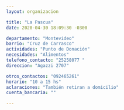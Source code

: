 ```yaml
---
layout: organizacion

title: "La Pascua"
date: 2020-04-30 18:09:30 -0300

departamento: "Montevideo"
barrio: "Cruz de Carrasco"
actividades: "Punto de Donación"
necesidades: "Alimentos"
telefono_contacto: "25258077 "
direccion: "Agazzi 2707"

otros_contactos: "092465261"
horario: "10 a 15 hs"
aclaraciones: "También retiran a domicilio"
cuenta_bancaria: ""

---
```

